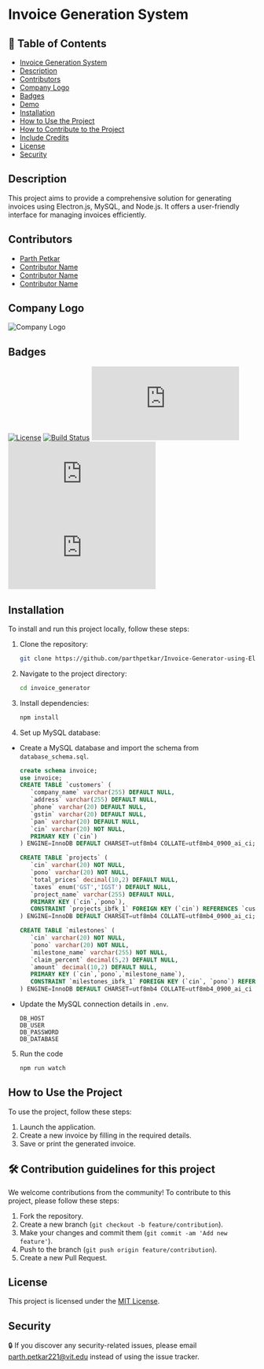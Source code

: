 # Invoice Generation System

## 🎨 Table of Contents
- [Invoice Generation System](#invoice-generation-system)
- [Description](#description)
- [Contributors](#contributors)
- [Company Logo](#company-logo)
- [Badges](#badges)
- [Demo](#demo)
- [Installation](#installation)
- [How to Use the Project](#how-to-use-the-project)
- [How to Contribute to the Project](#how-to-contribute-to-the-project)
- [Include Credits](#include-credits)
- [License](#license)
- [Security](#security)


## Description
This project aims to provide a comprehensive solution for generating invoices using Electron.js, MySQL, and Node.js. It offers a user-friendly interface for managing invoices efficiently.

## Contributors
- [Parth Petkar](https://github.com/parthpetkar)
- [Contributor Name](https://github.com/contributor)
- [Contributor Name](https://github.com/contributor)
- [Contributor Name](https://github.com/contributor)

## Company Logo
![Company Logo](../invoice_generator/Assets/company-logo.png)

## Badges
[![License](https://img.shields.io/badge/License-MIT-yellow.svg)](https://opensource.org/licenses/MIT)
[![Build Status](https://travis-ci.com/parthpetkar/Invoice-Generator-using-Electron.js.svg?branch=main)](https://github.com/parthpetkar/Invoice-Generator-using-Electron.js)
[![GitHub issues](https://img.shields.io/github/issues/parthpetkar/Invoice-Generator-using-Electron.js)](https://github.com/parthpetkar/Invoice-Generator-using-Electron.js/issues)
[![GitHub stars](https://img.shields.io/github/stars/parthpetkar/Invoice-Generator-using-Electron.js)](https://github.com/parthpetkar/Invoice-Generator-using-Electron.js/stargazers)
[![GitHub forks](https://img.shields.io/github/forks/parthpetkar/Invoice-Generator-using-Electron.js)](https://github.com/parthpetkar/Invoice-Generator-using-Electron.js/network)

## Installation
To install and run this project locally, follow these steps:

1. Clone the repository:
   ```bash
   git clone https://github.com/parthpetkar/Invoice-Generator-using-Electron.js

2. Navigate to the project directory:
   ```bash
   cd invoice_generator

3. Install dependencies:
   ```bash
   npm install

4. Set up MySQL database:
- Create a MySQL database and import the schema from `database_schema.sql`.
   ```sql
   create schema invoice;
   use invoice;
   CREATE TABLE `customers` (
      `company_name` varchar(255) DEFAULT NULL,
      `address` varchar(255) DEFAULT NULL,
      `phone` varchar(20) DEFAULT NULL,
      `gstin` varchar(20) DEFAULT NULL,
      `pan` varchar(20) DEFAULT NULL,
      `cin` varchar(20) NOT NULL,
      PRIMARY KEY (`cin`)
   ) ENGINE=InnoDB DEFAULT CHARSET=utf8mb4 COLLATE=utf8mb4_0900_ai_ci;

   CREATE TABLE `projects` (
      `cin` varchar(20) NOT NULL,
      `pono` varchar(20) NOT NULL,
      `total_prices` decimal(10,2) DEFAULT NULL,
      `taxes` enum('GST','IGST') DEFAULT NULL,
      `project_name` varchar(255) DEFAULT NULL,
      PRIMARY KEY (`cin`,`pono`),
      CONSTRAINT `projects_ibfk_1` FOREIGN KEY (`cin`) REFERENCES `customers` (`cin`)
   ) ENGINE=InnoDB DEFAULT CHARSET=utf8mb4 COLLATE=utf8mb4_0900_ai_ci;

   CREATE TABLE `milestones` (
      `cin` varchar(20) NOT NULL,
      `pono` varchar(20) NOT NULL,
      `milestone_name` varchar(255) NOT NULL,
      `claim_percent` decimal(5,2) DEFAULT NULL,
      `amount` decimal(10,2) DEFAULT NULL,
      PRIMARY KEY (`cin`,`pono`,`milestone_name`),
      CONSTRAINT `milestones_ibfk_1` FOREIGN KEY (`cin`, `pono`) REFERENCES `projects` (`cin`, `pono`)
   ) ENGINE=InnoDB DEFAULT CHARSET=utf8mb4 COLLATE=utf8mb4_0900_ai_ci
   
- Update the MySQL connection details in `.env`.
   ```
   DB_HOST
   DB_USER
   DB_PASSWORD
   DB_DATABASE

5. Run the code
   ```bash
   npm run watch


## How to Use the Project
To use the project, follow these steps:

1. Launch the application.
2. Create a new invoice by filling in the required details.
3. Save or print the generated invoice.

## 🛠️ Contribution guidelines for this project
We welcome contributions from the community! To contribute to this project, please follow these steps:

1. Fork the repository.
2. Create a new branch (`git checkout -b feature/contribution`).
3. Make your changes and commit them (`git commit -am 'Add new feature'`).
4. Push to the branch (`git push origin feature/contribution`).
5. Create a new Pull Request.

## License
This project is licensed under the [MIT License](LICENSE).

## Security
🔒 If you discover any security-related issues, please email [parth.petkar221@vit.edu](parth.petkar221@vit.edu) instead of using the issue tracker.
